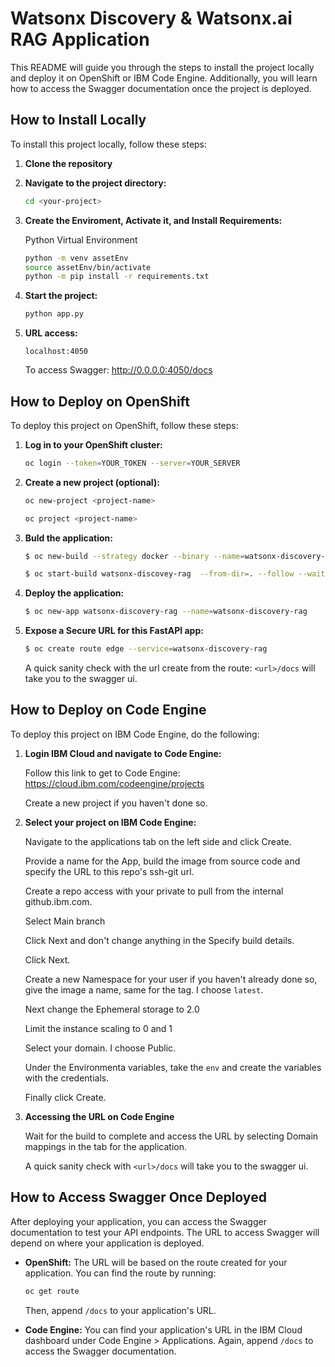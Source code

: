 # Watsonx Discovery & Watsonx.ai RAG Application

This README will guide you through the steps to install the project locally and deploy it on OpenShift or IBM Code Engine. Additionally, you will learn how to access the Swagger documentation once the project is deployed.

## How to Install Locally

To install this project locally, follow these steps:

1. **Clone the repository**


2. **Navigate to the project directory:**

    ```bash
    cd <your-project>
    ```

3. **Create the Enviroment, Activate it, and Install Requirements:**

    Python Virtual Environment

    ```bash
    python -m venv assetEnv
    source assetEnv/bin/activate
    python -m pip install -r requirements.txt
    ```

4. **Start the project:**

    ```bash
    python app.py
    ```

5. **URL access:**

    `localhost:4050`

    To access Swagger: http://0.0.0.0:4050/docs

## How to Deploy on OpenShift

To deploy this project on OpenShift, follow these steps:

1. **Log in to your OpenShift cluster:**

    ```bash
    oc login --token=YOUR_TOKEN --server=YOUR_SERVER
    ```

2. **Create a new project (optional):**

    ```bash
    oc new-project <project-name>

    oc project <project-name>
    ```

3. **Buld the application:**

    ```bash
    $ oc new-build --strategy docker --binary --name=watsonx-discovery-rag

    $ oc start-build watsonx-discovey-rag  --from-dir=. --follow --wait
    ```

4. **Deploy the application:**

    ```bash
    $ oc new-app watsonx-discovery-rag --name=watsonx-discovery-rag 
    ```

5. **Expose a Secure URL for this FastAPI app:**

    ```bash
    $ oc create route edge --service=watsonx-discovery-rag
    ```

    A quick sanity check with the url create from the route: `<url>/docs` will take you to the swagger ui.

## How to Deploy on Code Engine

To deploy this project on IBM Code Engine, do the following:

1. **Login IBM Cloud and navigate to Code Engine:**

    Follow this link to get to Code Engine: https://cloud.ibm.com/codeengine/projects

    Create a new project if you haven't done so.

2. **Select your project on IBM Code Engine:**

    Navigate to the applications tab on the left side and click Create.

    Provide a name for the App, build the image from source code and specify the URL to this repo's ssh-git url.

    Create a repo access with your private to pull from the internal github.ibm.com.

    Select Main branch

    Click Next and don't change anything in the Specify build details.

    Click Next.

    Create a new Namespace for your user if you haven't already done so, give the image a name, same for the tag. I choose `latest`.

    Next change the Ephemeral storage to 2.0

    Limit the instance scaling to 0 and 1

    Select your domain. I choose Public.

    Under the Environmenta variables, take the `env` and create the variables with the credentials.

    Finally click Create.

3. **Accessing the URL on Code Engine**

    Wait for the build to complete and access the URL by selecting Domain mappings in the tab for the application.

    A quick sanity check with `<url>/docs` will take you to the swagger ui.
    

## How to Access Swagger Once Deployed

After deploying your application, you can access the Swagger documentation to test your API endpoints. The URL to access Swagger will depend on where your application is deployed.

- **OpenShift:** The URL will be based on the route created for your application. You can find the route by running:

    ```bash
    oc get route
    ```

    Then, append `/docs` to your application's URL.

- **Code Engine:** You can find your application's URL in the IBM Cloud dashboard under Code Engine > Applications. Again, append `/docs` to access the Swagger documentation.

